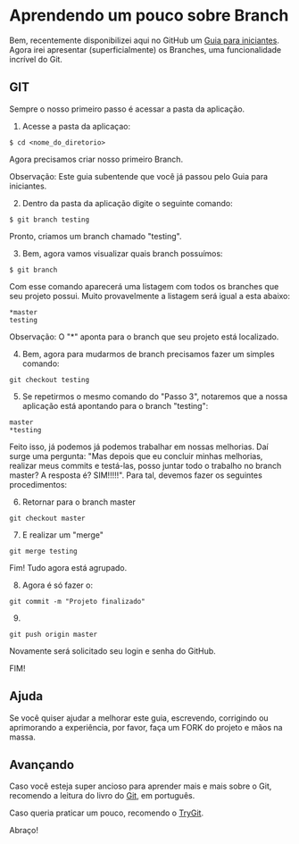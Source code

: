 Aprendendo um pouco sobre Branch
==========

Bem, recentemente disponibilizei aqui no GitHub um [Guia para iniciantes](https://github.com/augustoppimenta/guia-git-github). Agora irei apresentar (superficialmente) os Branches, uma funcionalidade incrível do Git.

GIT
----------

Sempre o nosso primeiro passo é acessar a pasta da aplicação.

1. Acesse a pasta da aplicaçao:

```
$ cd <nome_do_diretorio>
```
Agora precisamos criar nosso primeiro Branch.

Observação: Este guia subentende que você já passou pelo Guia para iniciantes.

2. Dentro da pasta da aplicação digite o seguinte comando:

```
$ git branch testing
```
Pronto, criamos um branch chamado "testing".

3. Bem, agora vamos visualizar quais branch possuímos:

```
$ git branch
```

Com esse comando aparecerá uma listagem com todos os branches que seu projeto possui. Muito provavelmente a listagem será igual a esta abaixo:

```
*master
testing
```

Observação: O "*" aponta para o branch que seu projeto está localizado.



4. Bem, agora para mudarmos de branch precisamos fazer um simples comando:

```
git checkout testing
```

5. Se repetirmos o mesmo comando do "Passo 3", notaremos que a nossa aplicação está apontando para o branch "testing":

```
master
*testing
```

Feito isso, já podemos já podemos trabalhar em nossas melhorias. Daí surge uma pergunta: "Mas depois que eu concluir minhas melhorias, realizar meus commits e testá-las, posso juntar todo o trabalho no branch master? A resposta é? SIM!!!!!". Para tal, devemos fazer os seguintes procedimentos:

6. Retornar para o branch master

```
git checkout master
```

7. E realizar um "merge"

```
git merge testing
```

Fim! Tudo agora está agrupado.


8. Agora é só fazer o:

```
git commit -m "Projeto finalizado"
```

9. 
```
git push origin master
```

Novamente será solicitado seu login e senha do GitHub.

FIM!

Ajuda
----------
Se você quiser ajudar a melhorar este guia, escrevendo, corrigindo ou aprimorando a experiência, por favor, faça um FORK do projeto e mãos na massa.

Avançando
----------
Caso você esteja super ancioso para aprender mais e mais sobre o Git, recomendo a leitura do livro do [Git](http://git-scm.com/book/pt-br/), em português.

Caso queria praticar um pouco, recomendo o [TryGit](http://try.github.io/levels/1/challenges/1).

Abraço!


